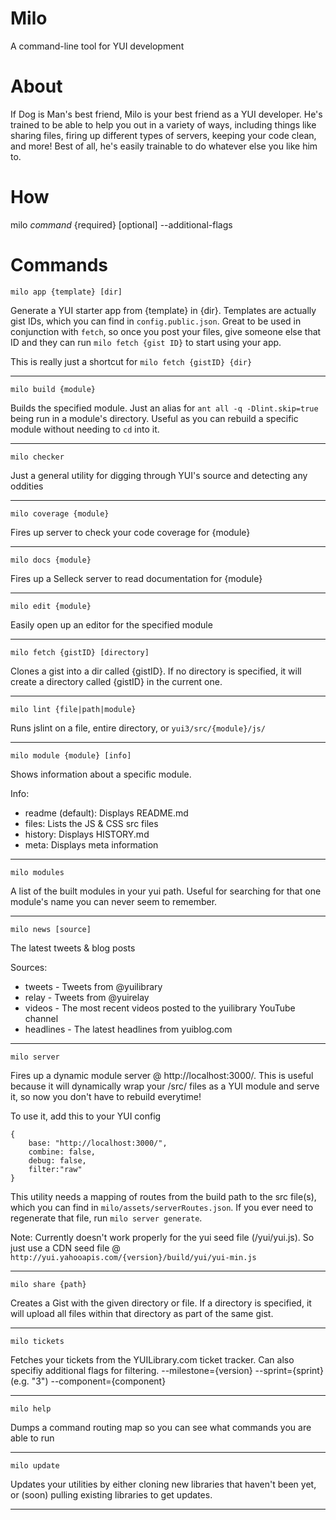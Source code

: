 Milo
====

A command-line tool for YUI development

About
=====

If Dog is Man's best friend, Milo is your best friend as a YUI developer.  He's trained to be able to help you out in a variety of ways, including things like sharing files, firing up different types of servers, keeping your code clean, and more! Best of all, he's easily trainable to do whatever else you like him to.

How
===
milo *command* {required} [optional] --additional-flags


Commands
========

`milo app {template} [dir]`

Generate a YUI starter app from {template} in {dir}.  Templates are actually gist IDs, which you can find in `config.public.json`.  Great to be used in conjunction with `fetch`, so once you post your files, give someone else that ID and they can run `milo fetch {gist ID}` to start using your app.

This is really just a shortcut for `milo fetch {gistID} {dir}`

---

`milo build {module}`

Builds the specified module.  Just an alias for `ant all -q -Dlint.skip=true` being run in a module's directory.  Useful as you can rebuild a specific module without needing to `cd` into it.

---

`milo checker`

Just a general utility for digging through YUI's source and detecting any oddities

---

`milo coverage {module}`

Fires up server to check your code coverage for {module}

---

`milo docs {module}`

Fires up a Selleck server to read documentation for {module}

---

`milo edit {module}`

Easily open up an editor for the specified module

---

`milo fetch {gistID} [directory]`

Clones a gist into a dir called {gistID}.  If no directory is specified, it will create a directory called {gistID} in the current one.

---

`milo lint {file|path|module}`

Runs jslint on a file, entire directory, or `yui3/src/{module}/js/`

---

`milo module {module} [info]`

Shows information about a specific module.

Info:
- readme (default): Displays README.md
- files: Lists the JS & CSS src files
- history: Displays HISTORY.md
- meta: Displays meta information

---

`milo modules`

A list of the built modules in your yui path.  Useful for searching for that one module's name you can never seem to remember.

---

`milo news [source]`

The latest tweets & blog posts

Sources:
 * tweets - Tweets from @yuilibrary
 * relay - Tweets from @yuirelay
 * videos - The most recent videos posted to the yuilibrary YouTube channel
 * headlines - The latest headlines from yuiblog.com


---

`milo server`

Fires up a dynamic module server @ http://localhost:3000/. This is useful because it will dynamically wrap your /src/ files as a YUI module and serve it, so now you don't have to rebuild everytime!

To use it, add this to your YUI config


	{
		base: "http://localhost:3000/",
		combine: false,
		debug: false,
		filter:"raw"
	}

This utility needs a mapping of routes from the build path to the src file(s), which you can find in `milo/assets/serverRoutes.json`.  If you ever need to regenerate that file, run `milo server generate`.

Note: Currently doesn't work properly for the yui seed file (/yui/yui.js).  So just use a CDN seed file @ `http://yui.yahooapis.com/{version}/build/yui/yui-min.js`

---

`milo share {path}`

Creates a Gist with the given directory or file.  If a directory is specified, it will upload all files within that directory as part of the same gist.

---

`milo tickets`

Fetches your tickets from the YUILibrary.com ticket tracker.  Can also specifiy additional flags for filtering.
--milestone={version}
--sprint={sprint} (e.g. "3")
--component={component}

---

`milo help`

Dumps a command routing map so you can see what commands you are able to run

---

`milo update`

Updates your utilities by either cloning new libraries that haven't been yet, or (soon) pulling existing libraries to get updates.

---